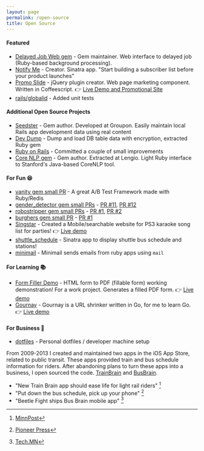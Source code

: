 ```yaml
---
layout: page
permalink: /open-source
title: Open Source
---
```


#### Featured

 * [Delayed Job Web gem](https://github.com/ejschmitt/delayed_job_web) - Gem maintainer. Web interface to delayed job (Ruby-based background processing).
 * [Notify Me](https://github.com/andyatkinson/notify-me) - Creator. Sinatra app. "Start building a subscriber list before your product launches"
 * [Promo Slide](https://github.com/andyatkinson/promoSlide) - jQuery plugin creator. Web page marketing component. Written in Coffeescript. 👉 [Live Demo and Promotional Site](http://andyatkinson.com/projects/promoSlide)
 * [rails/globalid](https://github.com/rails/globalid/commits?author=andyatkinson) - Added unit tests

#### Additional Open Source Projects

 * [Seedster](https://github.com/groupon/seedster) - Gem author. Developed at Groupon. Easily maintain local Rails app development data using real content
 * [Dev Dump](https://github.com/andyatkinson/DevDump) - Dump and load DB table data with encryption, extracted Ruby gem
 * [Ruby on Rails](http://contributors.rubyonrails.org/contributors/andy-atkinson/commits) - Committed a couple of small improvements
 * [Core NLP gem](https://github.com/lengio/corenlp) - Gem author. Extracted at Lengio. Light Ruby interface to Stanford's Java-based CoreNLP tool.

#### For Fun 😆

 * [vanity gem small PR](https://github.com/assaf/vanity/pull/38) - A great A/B Test Framework made with Ruby/Redis
 * [gender_detector gem small PRs](https://github.com/bmuller/gender_detector) - [PR #11](https://github.com/bmuller/gender_detector/pull/11), [PR #12](https://github.com/bmuller/gender_detector/pull/12)
 * [robostripper gem small PRs](https://github.com/bmuller/robostripper) - [PR #1](https://github.com/bmuller/robostripper/pull/1), [PR #2](https://github.com/bmuller/robostripper/pull/2)
 * [burghers gem small PR](https://github.com/bmuller/burghers) - [PR #1](https://github.com/bmuller/burghers/pull/1)
 * [Singstar](https://github.com/andyatkinson/singstar) - Created a Mobile/searchable website for PS3 karaoke song list for parties! 👉 [Live demo](https://karaoke-songs.herokuapp.com/)
 * [shuttle_schedule](https://github.com/andyatkinson/shuttle_schedule) - Sinatra app to display shuttle bus schedule and stations!
 * [minimail](https://github.com/andyatkinson/minimail) - Minimail sends emails from ruby apps using `mail`

#### For Learning 📚

 * [Form Filler Demo](https://github.com/andyatkinson/form-filler-demo) - HTML form to PDF (fillable form) working demonstration! For a work project. Generates a filled PDF form. 👉 [Live demo](https://form-filler-demo.herokuapp.com/)
 * [Gournay](https://github.com/andyatkinson/gournay) - Gournay is a URL shrinker written in Go, for me to learn Go. 👉 [Live demo](http://gournay.herokuapp.com/)

#### For Business 💼

 * [dotfiles](https://github.com/andyatkinson/dotfiles) - Personal dotfiles / developer machine setup


From 2009-2013 I created and maintained two apps in the iOS App Store, related to public transit. These apps provided train and bus schedule information for riders. After abandoning plans to turn these apps into a business, I open sourced the code. [TrainBrain](https://github.com/andyatkinson/TrainBrain) and [BusBrain](https://github.com/andyatkinson/BusBrain).

 * "New Train Brain app should ease life for light rail riders" [^1]
 * "Put down the bus schedule, pick up your phone" [^2]
 * "Beetle Fight ships Bus Brain mobile app" [^3]

 [^1]: [MinnPost](https://www.minnpost.com/minnov8/2009/09/new-train-brain-app-should-ease-life-light-rail-riders/)
 [^2]: [Pioneer Press](https://www.twincities.com/2010/01/01/put-down-the-bus-schedule-pick-up-your-phone/)
 [^3]: [Tech.MN](https://tech.mn/news/2012/11/15/beetle-fight-ships-bus-brain-mobile-app/)
